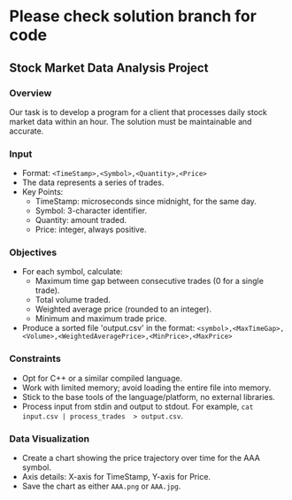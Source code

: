 # Please check solution branch for code

## Stock Market Data Analysis Project

### Overview

Our task is to develop a program for a client that processes daily stock market data within an hour. The solution must be maintainable and accurate.

### Input

- Format: `<TimeStamp>,<Symbol>,<Quantity>,<Price>`
- The data represents a series of trades.
- Key Points:
  - TimeStamp: microseconds since midnight, for the same day.
  - Symbol: 3-character identifier.
  - Quantity: amount traded.
  - Price: integer, always positive.

### Objectives

- For each symbol, calculate:
  - Maximum time gap between consecutive trades (0 for a single trade).
  - Total volume traded.
  - Weighted average price (rounded to an integer).
  - Minimum and maximum trade price.
- Produce a sorted file 'output.csv' in the format: `<symbol>,<MaxTimeGap>,<Volume>,<WeightedAveragePrice>,<MinPrice>,<MaxPrice>`

### Constraints

- Opt for C++ or a similar compiled language.
- Work with limited memory; avoid loading the entire file into memory.
- Stick to the base tools of the language/platform, no external libraries.
- Process input from stdin and output to stdout. For example, `cat input.csv | process_trades  > output.csv`.

### Data Visualization

- Create a chart showing the price trajectory over time for the AAA symbol.
- Axis details: X-axis for TimeStamp, Y-axis for Price.
- Save the chart as either `AAA.png` or `AAA.jpg`.
